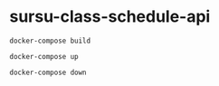 # sursu-class-schedule-api

```shell
docker-compose build
```

```shell
docker-compose up
```

```shell
docker-compose down
```